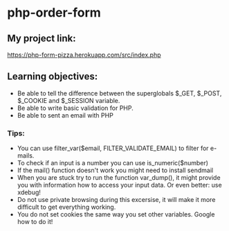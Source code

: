 # php-order-form

## My project link:

https://php-form-pizza.herokuapp.com/src/index.php

## Learning objectives:
* Be able to tell the difference between the superglobals $_GET, $_POST, $_COOKIE and $_SESSION variable.
* Be able to write basic validation for PHP.
* Be able to sent an email with PHP

### Tips:

* You can use filter_var($email, FILTER_VALIDATE_EMAIL) to filter for e-mails.
* To check if an input is a number you can use is_numeric($number)
* If the mail() function doesn't work you might need to install sendmail
* When you are stuck try to run the function var_dump(), it might provide you with information how to access your input data. Or even better: use xdebug!
* Do not use private browsing during this excersise, it will make it more difficult to get everything working.
* You do not set cookies the same way you set other variables. Google how to do it!
